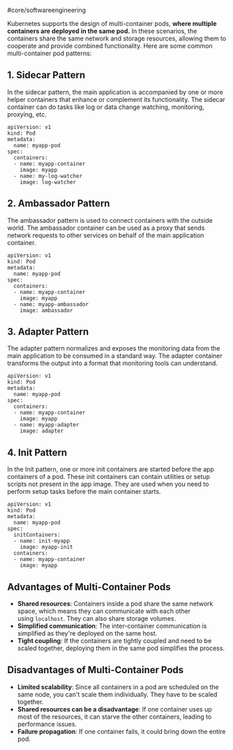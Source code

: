 #core/softwareengineering 

Kubernetes supports the design of multi-container pods, **where multiple containers are deployed in the same pod.** In these scenarios, the containers share the same network and storage resources, allowing them to cooperate and provide combined functionality. Here are some common multi-container pod patterns:

## 1. Sidecar Pattern

In the sidecar pattern, the main application is accompanied by one or more helper containers that enhance or complement its functionality. The sidecar container can do tasks like log or data change watching, monitoring, proxying, etc.

```
apiVersion: v1
kind: Pod
metadata:
  name: myapp-pod
spec:
  containers:
  - name: myapp-container
    image: myapp
  - name: my-log-watcher
    image: log-watcher
```

## 2. Ambassador Pattern

The ambassador pattern is used to connect containers with the outside world. The ambassador container can be used as a proxy that sends network requests to other services on behalf of the main application container.

```
apiVersion: v1
kind: Pod
metadata:
  name: myapp-pod
spec:
  containers:
  - name: myapp-container
    image: myapp
  - name: myapp-ambassador
    image: ambassador
```

## 3. Adapter Pattern

The adapter pattern normalizes and exposes the monitoring data from the main application to be consumed in a standard way. The adapter container transforms the output into a format that monitoring tools can understand.

```
apiVersion: v1
kind: Pod
metadata:
  name: myapp-pod
spec:
  containers:
  - name: myapp-container
    image: myapp
  - name: myapp-adapter
    image: adapter
```

## 4. Init Pattern

In the Init pattern, one or more init containers are started before the app containers of a pod. These init containers can contain utilities or setup scripts not present in the app image. They are used when you need to perform setup tasks before the main container starts.

```
apiVersion: v1
kind: Pod
metadata:
  name: myapp-pod
spec:
  initContainers:
  - name: init-myapp
    image: myapp-init
  containers:
  - name: myapp-container
    image: myapp
```

## Advantages of Multi-Container Pods

- **Shared resources**: Containers inside a pod share the same network space, which means they can communicate with each other using `localhost`. They can also share storage volumes.
- **Simplified communication**: The inter-container communication is simplified as they're deployed on the same host.
- **Tight coupling**: If the containers are tightly coupled and need to be scaled together, deploying them in the same pod simplifies the process.

## Disadvantages of Multi-Container Pods

- **Limited scalability**: Since all containers in a pod are scheduled on the same node, you can't scale them individually. They have to be scaled together.
- **Shared resources can be a disadvantage**: If one container uses up most of the resources, it can starve the other containers, leading to performance issues.
- **Failure propagation**: If one container fails, it could bring down the entire pod.